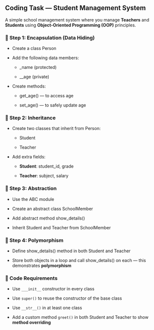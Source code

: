 Coding Task — Student Management System
---------------------------------------

A simple school management system where you manage **Teachers** and **Students** using **Object-Oriented Programming (OOP)** principles.

### 🔹 Step 1: Encapsulation (Data Hiding)

*   Create a class Person
    
*   Add the following data members:
    
    *   \_name (protected)
        
    *   \_\_age (private)
        
*   Create methods:
    
    *   get\_age() — to access age
        
    *   set\_age() — to safely update age
        

### 🔹 Step 2: Inheritance

*   Create two classes that inherit from Person:
    
    *   Student
        
    *   Teacher
        
*   Add extra fields:
    
    *   **Student**: student\_id, grade
        
    *   **Teacher**: subject, salary
        

### 🔹 Step 3: Abstraction

*   Use the ABC module
    
*   Create an abstract class SchoolMember
    
*   Add abstract method show\_details()
    
*   Inherit Student and Teacher from SchoolMember
    

### 🔹 Step 4: Polymorphism

*   Define show\_details() method in both Student and Teacher
    
*   Store both objects in a loop and call show\_details() on each — this demonstrates **polymorphism**
    

### 🔧 Code Requirements

*   Use `___init__` constructor in every class
    
*   Use `super()` to reuse the constructor of the base class
    
*   Use `__str__()` in at least one class
    
*   Add a custom method `greet()` in both Student and Teacher to show **method overriding**
